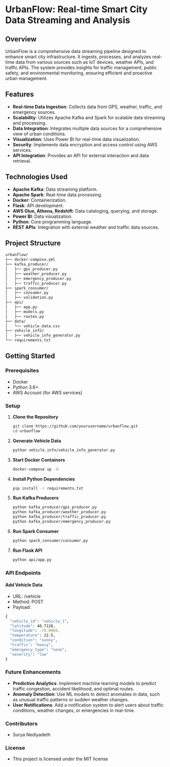 # UrbanFlow: Real-time Smart City Data Streaming and Analysis

## Overview
UrbanFlow is a comprehensive data streaming pipeline designed to enhance smart city infrastructure. It ingests, processes, and analyzes real-time data from various sources such as IoT devices, weather APIs, and traffic APIs. The system provides insights for traffic management, public safety, and environmental monitoring, ensuring efficient and proactive urban management.

## Features
- **Real-time Data Ingestion**: Collects data from GPS, weather, traffic, and emergency sources.
- **Scalability**: Utilizes Apache Kafka and Spark for scalable data streaming and processing.
- **Data Integration**: Integrates multiple data sources for a comprehensive view of urban conditions.
- **Visualization**: Uses Power BI for real-time data visualization.
- **Security**: Implements data encryption and access control using AWS services.
- **API Integration**: Provides an API for external interaction and data retrieval.

## Technologies Used
- **Apache Kafka**: Data streaming platform.
- **Apache Spark**: Real-time data processing.
- **Docker**: Containerization.
- **Flask**: API development.
- **AWS Glue, Athena, Redshift**: Data cataloging, querying, and storage.
- **Power BI**: Data visualization.
- **Python**: Core programming language.
- **REST APIs**: Integration with external weather and traffic data sources.

## Project Structure
```bash
urbanflow/
├── docker-compose.yml
├── kafka_producer/
│   ├── gps_producer.py
│   ├── weather_producer.py
│   ├── emergency_producer.py
│   ├── traffic_producer.py
├── spark_consumer/
│   ├── consumer.py
│   ├── validation.py
├── api/
│   ├── app.py
│   ├── models.py
│   ├── routes.py
├── data/
│   └── vehicle_data.csv
├── vehicle_info/
│   ├── vehicle_info_generator.py
└── requirements.txt
```

## Getting Started

### Prerequisites
- Docker
- Python 3.6+
- AWS Account (for AWS services)

### Setup

1. **Clone the Repository**
   ```bash
   git clone https://github.com/yourusername/urbanflow.git
   cd urbanflow
   ```
2. **Generate Vehicle Data**
    ```bash
    python vehicle_info/vehicle_info_generator.py
    ```
3. **Start Docker Containers**
    ```bash
    docker-compose up -d
    ```
4. **Install Python Dependencies**
    ```bash
    pip install -r requirements.txt
    ```
5. **Run Kafka Producers**
    ```bash
    python kafka_producer/gps_producer.py
    python kafka_producer/weather_producer.py
    python kafka_producer/traffic_producer.py
    python kafka_producer/emergency_producer.py
    ```
6. **Run Spark Consumer**
    ```bash
    python spark_consumer/consumer.py
    ```
7. **Run Flask API**
    ```bash
    python api/app.py
    ```

### API Endpoints
#### Add Vehicle Data

- URL: /vehicle
- Method: POST
- Payload:
```bash
{
  "vehicle_id": "vehicle_1",
  "latitude": 40.7128,
  "longitude": -74.0060,
  "temperature": 22.5,
  "condition": "sunny",
  "traffic": "heavy",
  "emergency_type": "none",
  "severity": "low"
}
```
### Future Enhancements
- **Predictive Analytics**: Implement machine learning models to predict traffic congestion, accident likelihood, and optimal routes.
- **Anomaly Detection**: Use ML models to detect anomalies in data, such as unusual traffic patterns or sudden weather changes.
- **User Notifications**: Add a notification system to alert users about traffic conditions, weather changes, or emergencies in real-time.

### Contributors
- Surya Nediyadeth

### License
- This project is licensed under the MIT license